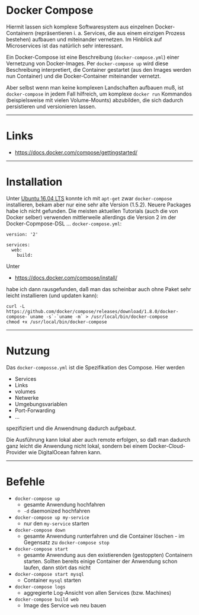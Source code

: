 # Docker Compose
Hiermit lassen sich komplexe Softwaresystem aus einzelnen Docker-Containern (repräsentieren i. a. Services, die aus einem einzigen Prozess bestehen) aufbauen und miteinander vernetzen. Im Hinblick auf Microservices ist das natürlich sehr interessant.

Ein Docker-Compose ist eine Beschreibung (``docker-compose.yml``) einer Vernetzung von Docker-Images. Per ``docker-compose up`` wird diese Beschreibung interpretiert, die Container gestartet (aus den Images werden nun Container) und die Docker-Container miteinander vernetzt.

Aber selbst wenn man keine komplexen Landschaften aufbauen muß, ist ``docker-compose`` in jedem Fall hilfreich, um komplexe ``docker run`` Kommandos (beispielsweise mit vielen Volume-Mounts) abzubilden, die sich dadurch persistieren und versionieren lassen.

---

# Links
* https://docs.docker.com/compose/gettingstarted/

---

# Installation
Unter [Ubuntu 16.04 LTS](ubuntu_1604_lts.md) konnte ich mit ``apt-get`` zwar ``docker-compose`` installieren, bekam aber nur eine sehr alte Version (1.5.2). Neuere Packages habe ich nicht gefunden. Die meisten aktuellen Tutorials (auch die von Docker selber) verwenden mittlerweile allerdings die Version 2 im der Docker-Copmpose-DSL ... ``docker-compose.yml``:

```
version: '2'

services:
  web:
    build: 
``` 

Unter 

* https://docs.docker.com/compose/install/

habe ich dann rausgefunden, daß man das scheinbar auch ohne Paket sehr leicht installieren (und updaten kann):

```
curl -L https://github.com/docker/compose/releases/download/1.8.0/docker-compose-`uname -s`-`uname -m` > /usr/local/bin/docker-compose 
chmod +x /usr/local/bin/docker-compose 
```

---

# Nutzung
Das ``docker-composse.yml`` ist die Spezifikation des Compose. Hier werden 

* Services
* Links
* volumes
* Netwerke
* Umgebungsvariablen
* Port-Forwarding
* ...

spezifiziert und die Anwendnung dadurch aufgebaut.

Die Ausführung kann lokal aber auch remote erfolgen, so daß man dadurch ganz leicht die Anwendung nicht lokal, sondern bei einem Docker-Cloud-Provider wie DigitalOcean fahren kann.

---

# Befehle
* ``docker-compose up``
  * gesamte Anwendung hochfahren
  * ``-d`` daemonized hochfahren
* ``docker-compose up my-service``
  * nur den ``my-service`` starten
* ``docker-compose down``
  * gesamte Anwendung runterfahren und die Container löschen - im Gegensatz zu ``docker-compose stop``
* ``docker-compose start``
  * gesamte Anwendung aus den existierenden (gestoppten) Containern starten. Sollten bereits einige Container der Anwendung schon laufen, dann stört das nicht
* ``docker-compose start mysql``
  * Container ``mysql`` starten
* ``docker-compose logs``
  * aggregierte Log-Ansicht von allen Services (bzw. Machines)
* ``docker-compose build web``
  * Image des Service ``web`` neu bauen